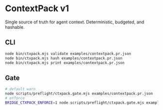 # ContextPack v1

Single source of truth for agent context. Deterministic, budgeted, and hashable.

## CLI
```bash
node bin/ctxpack.mjs validate examples/contextpack.pr.json
node bin/ctxpack.mjs hash examples/contextpack.pr.json
node bin/ctxpack.mjs print examples/contextpack.pr.json
```

## Gate
```bash
# default warn
node scripts/preflight/ctxpack.gate.mjs examples/contextpack.pr.json
# enforce
BRIDGE_CTXPACK_ENFORCE=1 node scripts/preflight/ctxpack.gate.mjs examples/contextpack.pr.json
```
